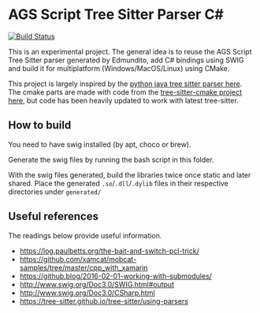# AGS Script Tree Sitter Parser C#

[![Build Status](https://dev.azure.com/ericoporto/ags-cs-tree-sitter/_apis/build/status/ericoporto.ags-cs-tree-sitter?branchName=master)](https://dev.azure.com/ericoporto/ags-cs-tree-sitter/_build/latest?definitionId=15&branchName=master)

This is an experimental project. The general idea is to reuse the AGS Script Tree
Sitter parser generated by Edmundito, add C# bindings using SWIG and build it
for multiplatform (Windows/MacOS/Linux) using CMake.

This project is largely inspired by the [python java tree sitter parser here](https://github.com/ericoporto/python-tree-sitter). The cmake parts are made with code from the [tree-sitter-cmake project here](https://github.com/Symbitic/tree-sitter-cmake), but code has been heavily updated to work with latest tree-sitter.

## How to build

You need to have swig installed (by apt, choco or brew).

Generate the swig files by running the bash script in this folder.

With the swig files generated, build the libraries twice once static and later shared. Place the generated `.so`/`.dll`/`.dylib` files in their respective directories under `generated/`

## Useful references

The readings below provide useful information.

- https://log.paulbetts.org/the-bait-and-switch-pcl-trick/
- https://github.com/xamcat/mobcat-samples/tree/master/cpp_with_xamarin
- https://github.blog/2016-02-01-working-with-submodules/
- http://www.swig.org/Doc3.0/SWIG.html#output
- http://www.swig.org/Doc3.0/CSharp.html
- https://tree-sitter.github.io/tree-sitter/using-parsers

